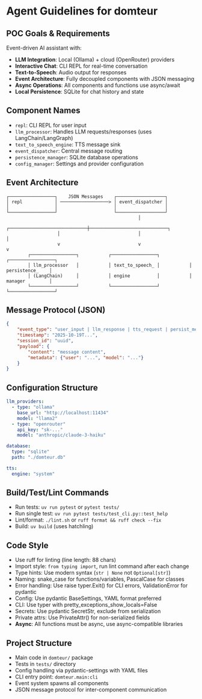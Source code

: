 # Agent Guidelines for domteur

## POC Goals & Requirements
Event-driven AI assistant with:
- **LLM Integration**: Local (Ollama) + cloud (OpenRouter) providers
- **Interactive Chat**: CLI REPL for real-time conversation
- **Text-to-Speech**: Audio output for responses
- **Event Architecture**: Fully decoupled components with JSON messaging
- **Async Operations**: All components and functions use async/await
- **Local Persistence**: SQLite for chat history and state

## Component Names
- `repl`: CLI REPL for user input
- `llm_processor`: Handles LLM requests/responses (uses LangChain/LangGraph)
- `text_to_speech_engine`: TTS message sink
- `event_dispatcher`: Central message routing
- `persistence_manager`: SQLite database operations
- `config_manager`: Settings and provider configuration

## Event Architecture
```
┌─────────────────┐    JSON Messages    ┌──────────────────┐
│ repl            │ ──────────────────> │ event_dispatcher │
│                 │                     │                  │
└─────────────────┘                     └──────────────────┘
                                                 │
                   ┌─────────────────────────────┼─────────────────────────────┐
                   │                             │                             │
                   v                             v                             v
        ┌─────────────────┐           ┌─────────────────┐           ┌─────────────────┐
        │ llm_processor   │           │ text_to_speech_ │           │ persistence_    │
        │ (LangChain)     │           │ engine          │           │ manager         │
        └─────────────────┘           └─────────────────┘           └─────────────────┘
```

## Message Protocol (JSON)
```json
{
    "event_type": "user_input | llm_response | tts_request | persist_message",
    "timestamp": "2025-10-19T...",
    "session_id": "uuid",
    "payload": {
        "content": "message content",
        "metadata": {"user": "...", "model": "..."}
    }
}
```

## Configuration Structure
```yaml
llm_providers:
  - type: "ollama"
    base_url: "http://localhost:11434"
    model: "llama2"
  - type: "openrouter"
    api_key: "sk-..."
    model: "anthropic/claude-3-haiku"

database:
  type: "sqlite"
  path: "./domteur.db"

tts:
  engine: "system"
```

## Build/Test/Lint Commands
- Run tests: `uv run pytest` or `pytest tests/`
- Run single test: `uv run pytest tests/test_cli.py::test_help`
- Lint/format: `./lint.sh` or `ruff format && ruff check --fix`
- Build: `uv build` (uses hatchling)

## Code Style
- Use ruff for linting (line length: 88 chars)
- Import style: `from typing import`, run lint command after each change
- Type hints: Use modern syntax (`str | None` not `Optional[str]`)
- Naming: snake_case for functions/variables, PascalCase for classes
- Error handling: Use raise typer.Exit() for CLI errors, ValidationError for pydantic
- Config: Use pydantic BaseSettings, YAML format preferred
- CLI: Use typer with pretty_exceptions_show_locals=False
- Secrets: Use pydantic SecretStr, exclude from serialization
- Private attrs: Use PrivateAttr() for non-serialized fields
- **Async**: All functions must be async, use async-compatible libraries

## Project Structure
- Main code in `domteur/` package
- Tests in `tests/` directory
- Config handling via pydantic-settings with YAML files
- CLI entry point: `domteur.main:cli`
- Event system spawns all components
- JSON message protocol for inter-component communication